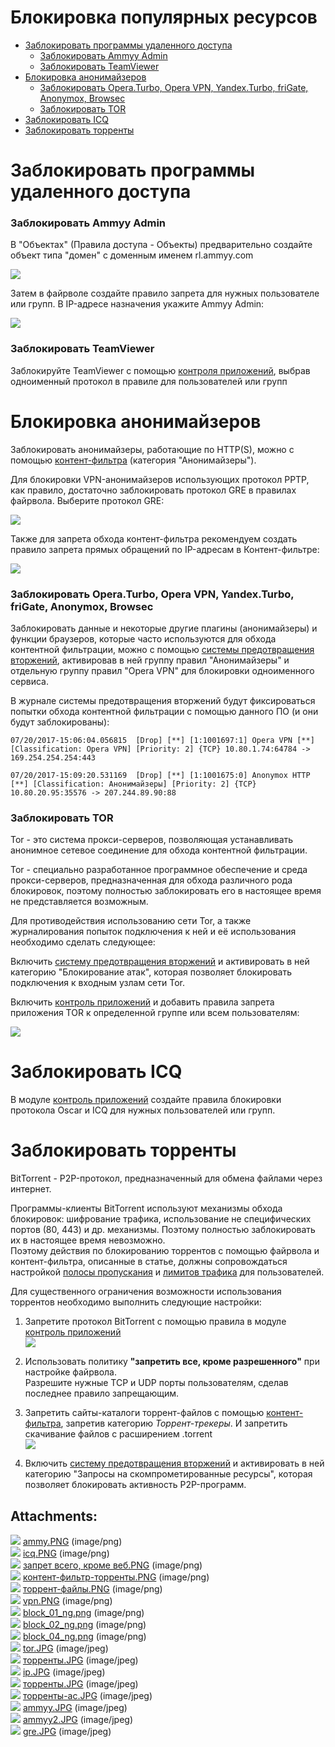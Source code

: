 # Блокировка популярных ресурсов

<div class="toc-macro rbtoc1627992596588">

  - [Заблокировать программы удаленного
    доступа](#id-Блокировкапопулярныхресурсов-Заблокироватьпрограммыудаленногодоступа)
      - [Заблокировать Ammyy
        Admin](#id-Блокировкапопулярныхресурсов-ЗаблокироватьAmmyyAdmin)
      - [Заблокировать
        TeamViewer](#id-Блокировкапопулярныхресурсов-ЗаблокироватьTeamViewer)
  - [Блокировка
    анонимайзеров](#id-Блокировкапопулярныхресурсов-Блокировкаанонимайзеров)
      - [Заблокировать Opera.Turbo, Opera VPN, Yandex.Turbo, friGate,
        Anonymox,
        Browsec](#id-Блокировкапопулярныхресурсов-ЗаблокироватьOpera.Turbo,OperaVPN,Yandex.Turbo,friGate,Anonymox,Browsec)
      - [Заблокировать
        TOR](#id-Блокировкапопулярныхресурсов-ЗаблокироватьTOR)
  - [Заблокировать
    ICQ](#id-Блокировкапопулярныхресурсов-ЗаблокироватьICQ)
  - [Заблокировать
    торренты](#id-Блокировкапопулярныхресурсов-Заблокироватьторренты)

</div>

# Заблокировать программы удаленного доступа

### Заблокировать Ammyy Admin

В "Объектах" (Правила доступа - Объекты) предварительно создайте объект
типа "домен" с доменным именем rl.ammyy.com

![](attachments/4981077/11239471.jpg)

Затем в файрволе создайте правило запрета для нужных пользователе или
групп. В IP-адресе назначения укажите Ammyy Admin:

![](attachments/4981077/11239472.jpg)

### Заблокировать TeamViewer

Заблокируйте TeamViewer с помощью [контроля
приложений](Контроль_приложений), выбрав
одноименный протокол в правиле для пользователей или групп

# Блокировка анонимайзеров

Заблокировать анонимайзеры, работающие по HTTP(S), можно с помощью
[контент-фильтра](Контент-фильтр) (категория "Анонимайзеры").

Для блокировки VPN-анонимайзеров использующих протокол PPTP, как
правило, достаточно заблокировать протокол GRE в правилах
файрвола. Выберите протокол GRE:

![](attachments/4981077/11239474.jpg)

Также для запрета обхода контент-фильтра рекомендуем создать правило
запрета прямых обращений по IP-адресам в Контент-фильтре:  
  
![](attachments/4981077/7110692.jpg)

### Заблокировать Opera.Turbo, Opera VPN, Yandex.Turbo, friGate, Anonymox, Browsec

Заблокировать данные и некоторые другие плагины (анонимайзеры) и функции
браузеров, которые часто используются для обхода контентной фильтрации,
можно с помощью [системы предотвращения
вторжений](Предотвращение_вторжений),
активировав в ней группу правил "Анонимайзеры" и отдельную группу
правил "Opera VPN" для блокировки одноименного сервиса.

В журнале системы предотвращения вторжений будут фиксироваться попытки
обхода контентной фильтрации с помощью данного ПО (и они будут
заблокированы):

    07/20/2017-15:06:04.056815  [Drop] [**] [1:1001697:1] Opera VPN [**] [Classification: Opera VPN] [Priority: 2] {TCP} 10.80.1.74:64784 -> 169.254.254.254:443

    07/20/2017-15:09:20.531169  [Drop] [**] [1:1001675:0] Anonymox HTTP [**] [Classification: Анонимайзеры] [Priority: 2] {TCP} 10.80.20.95:35576 -> 207.244.89.90:88

### Заблокировать TOR

Tor - это система прокси-серверов, позволяющая устанавливать анонимное
сетевое соединение для обхода контентной фильтрации.

<div>

<div>

Tor - специально разработанное программное обеспечение и среда
прокси-серверов, предназначенная для обхода различного рода
блокировок, поэтому полностью заблокировать его в настоящее время не
представляется возможным.

</div>

</div>

Для противодействия использованию сети Tor, а также журналирования
попыток подключения к ней и её использования необходимо сделать
следующее:

Включить [систему предотвращения вторжений](Предотвращение_вторжений) и
активировать в ней категорию "Блокирование атак", которая позволяет
блокировать подключения к входным узлам сети Tor.

Включить [контроль приложений](Контроль_приложений) и добавить правила
запрета приложения TOR к определенной группе или всем пользователям:

![](attachments/4981077/4982977.jpg)

# Заблокировать ICQ

В модуле [контроль приложений](Контроль_приложений) создайте правила
блокировки протокола Oscar и ICQ для нужных пользователей или групп.

# Заблокировать торренты

BitTorrent - P2P-протокол, предназначенный для обмена файлами через
интернет.

<div>

<div>

Программы-клиенты BitTorrent используют механизмы обхода блокировок:
шифрование трафика, использование не специфических портов (80, 443)
и др. механизмы. Поэтому полностью заблокировать их в настоящее время
невозможно.  
Поэтому действия по блокированию торрентов с помощью файрвола и
контент-фильтра, описанные в статье, должны сопровождаться
настройкой [полосы пропускания](Ограничение_скорости) и [лимитов
трафика](../ICS/Профили_выхода_в_Интернет) для пользователей.

</div>

</div>

Для существенного ограничения возможности использования торрентов
необходимо выполнить следующие настройки:

1.  Запретите протокол BitTorrent с помощью правила в модуле [контроль
    приложений](Контроль_приложений)  
    ![](attachments/4981077/7110734.jpg)
2.  Использовать политику **"запретить все, кроме разрешенного"** при
    настройке файрвола.  
    Разрешите нужные TCP и UDP порты пользователям, сделав последнее
    правило запрещающим.  
      
3.  Запретить сайты-каталоги торрент-файлов с помощью
    [контент-фильтра](Контент-фильтр), запретив категорию
    *Торрент-трекеры*. И запретить скачивание файлов с расширением
    .torrent  
    ![](attachments/4981077/4982978.jpg)
4.  Включить [систему предотвращения
    вторжений](Предотвращение_вторжений)
    и активировать в ней категорию "Запросы на скомпрометированные
    ресурсы", которая позволяет блокировать активность
    P2P-программ.

<div class="pageSectionHeader">

## Attachments:

</div>

<div class="greybox" data-align="left">

![](images/icons/bullet_blue.gif)
[ammy.PNG](attachments/4981077/4981076.png) (image/png)  
![](images/icons/bullet_blue.gif)
[icq.PNG](attachments/4981077/4981081.png) (image/png)  
![](images/icons/bullet_blue.gif) [запрет всего, кроме
веб.PNG](attachments/4981077/4981106.png) (image/png)  
![](images/icons/bullet_blue.gif)
[контент-фильтр-торренты.PNG](attachments/4981077/4981107.png)
(image/png)  
![](images/icons/bullet_blue.gif)
[торрент-файлы.PNG](attachments/4981077/4981109.png)
(image/png)  
![](images/icons/bullet_blue.gif)
[vpn.PNG](attachments/4981077/4981142.png) (image/png)  
![](images/icons/bullet_blue.gif)
[block\_01\_ng.png](attachments/4981077/4981726.png) (image/png)  
![](images/icons/bullet_blue.gif)
[block\_02\_ng.png](attachments/4981077/4981727.png) (image/png)  
![](images/icons/bullet_blue.gif)
[block\_04\_ng.png](attachments/4981077/4981732.png) (image/png)  
![](images/icons/bullet_blue.gif)
[tor.JPG](attachments/4981077/4982977.jpg) (image/jpeg)  
![](images/icons/bullet_blue.gif)
[торренты.JPG](attachments/4981077/7110731.jpg) (image/jpeg)  
![](images/icons/bullet_blue.gif)
[ip.JPG](attachments/4981077/7110692.jpg) (image/jpeg)  
![](images/icons/bullet_blue.gif)
[торренты.JPG](attachments/4981077/4982978.jpg) (image/jpeg)  
![](images/icons/bullet_blue.gif)
[торренты-ac.JPG](attachments/4981077/7110734.jpg)
(image/jpeg)  
![](images/icons/bullet_blue.gif)
[ammyy.JPG](attachments/4981077/11239471.jpg) (image/jpeg)  
![](images/icons/bullet_blue.gif)
[ammyy2.JPG](attachments/4981077/11239472.jpg) (image/jpeg)  
![](images/icons/bullet_blue.gif)
[gre.JPG](attachments/4981077/11239474.jpg) (image/jpeg)  

</div>
